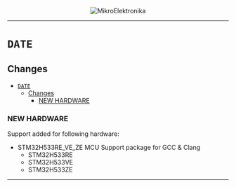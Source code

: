 <p align="center">
  <img src="http://www.mikroe.com/img/designs/beta/logo_small.png?raw=true" alt="MikroElektronika"/>
</p>

---

# `DATE`

## Changes

- [`DATE`](#date)
  - [Changes](#changes)
    - [NEW HARDWARE](#new-hardware)

### NEW HARDWARE

Support added for following hardware:

- STM32H533RE_VE_ZE MCU Support package for GCC & Clang
  - STM32H533RE
  - STM32H533VE
  - STM32H533ZE

---
